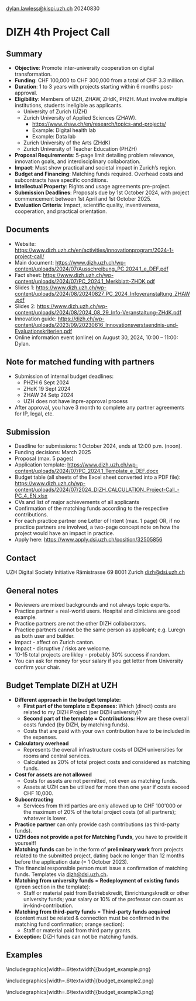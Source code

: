 
<dylan.lawless@kispi.uzh.ch> 20240830

# DIZH 4th Project Call

## Summary

- **Objective**: Promote inter-university cooperation on digital transformation.
- **Funding**: CHF 100,000 to CHF 300,000 from a total of CHF 3.3 million.
- **Duration**: 1 to 3 years with projects starting within 6 months post-approval.
- **Eligibility**: Members of UZH, ZHAW, ZHdK, PHZH. Must involve multiple institutions, students ineligible as applicants.
    * University of Zurich (UZH)
    * Zurich University of Applied Sciences (ZHAW).
        - <https://www.zhaw.ch/en/research/topics-and-projects/>
        - Example: Digital health lab
        - Example: Data lab
    * Zurich University of the Arts (ZHdK)
    * Zurich University of Teacher Education (PHZH)
- **Proposal Requirements**: 5-page limit detailing problem relevance, innovation goals, and interdisciplinary collaboration.
- **Impact**: Must show practical and societal impact in Zurich’s region.
- **Budget and Financing**: Matching funds required. Overhead costs and subcontracts have specific conditions.
- **Intellectual Property**: Rights and usage agreements pre-project.
- **Submission Deadlines**: Proposals due by 1st October 2024, with project commencement between 1st April and 1st October 2025.
- **Evaluation Criteria**: Impact, scientific quality, inventiveness, cooperation, and practical orientation.

## Documents

* Website: <https://www.dizh.uzh.ch/en/activities/innovationprogram/2024-1-project-call/>
* Main document: <https://www.dizh.uzh.ch/wp-content/uploads/2024/07/Ausschreibung_PC.2024.1_e_DEF.pdf>
* Fact sheet: <https://www.dizh.uzh.ch/wp-content/uploads/2024/07/PC_2024.1_Merkblatt-ZHDK.pdf>
* Slides 1: <https://www.dizh.uzh.ch/wp-content/uploads/2024/08/20240827_PC_2024_Infoveranstaltung_ZHAW.pdf>
* Slides 2: <https://www.dizh.uzh.ch/wp-content/uploads/2024/08/2024_08_29_Info-Veranstaltung-ZHdK.pdf>
* Innovation guide: <https://dizh.ch/wp-content/uploads/2023/09/20230616_Innovationsverstaendnis-und-Evaluationskriterien.pdf>
* Online information event (online) on August 30, 2024, 10:00 – 11:00: Dylan.

## Note for matched funding with partners

* Submission of internal budget deadlines:
    - PHZH 6 Sept 2024
    - ZHdK 19 Sept 2024
    - ZHAW 24 Setp 2024
    - UZH does not have inpre-approval process
* After approval, you have 3 month to complete any partner agreements for IP, legal, etc.

## Submission

* Deadline for submissions: 1 October 2024, ends at 12:00 p.m. (noon).
* Funding decisions: March 2025
* Proposal (max. 5 pages)
* Application template: <https://www.dizh.uzh.ch/wp-content/uploads/2024/07/PC_2024.1_Template_e_DEF.docx>
* Budget table (all sheets of the Excel sheet converted into a PDF file): <https://www.dizh.uzh.ch/wp-content/uploads/2024/07/2024_DIZH_CALCULATION_Project-Call_-PC_4_EN.xlsx>
* CVs and list of major achievements of all applicants
* Confirmation of the matching funds according to the respective contributions.
* For each practice partner one Letter of Intent (max. 1 page) OR, if no practice partners are involved, a two-page concept note on how the project would have an impact in practice.
* Apply here: <https://www.apply.dsi.uzh.ch/position/32505856>

## Contact

UZH Digital Society Initiative
Rämistrasse 69
8001 Zurich
dizh@dsi.uzh.ch


## General notes

* Reviewers are mixed backgrounds and not always topic experts.
* Practice partner = real-world users. Hospital and clinicians are good example.
* Practice partners are not the other DIZH collaborators.
* Practice partners cannot be the same person as applicant; e.g. Luregn as both user and builder.
* Impact - affect on Zurich canton.
* Impact - disruptive / risks are welcome.
* 10-15 total projects are likley - probably 30% success if random.
* You can ask for money for your salary if you get letter from University confirm your chair.

## Budget Template DIZH at UZH

- **Different approach in the budget template:**
    * **First part of the template = Expenses:** Which (direct) costs are related to my DIZH Project (per DIZH university)?
    * **Second part of the template = Contributions:** How are these overall costs funded (by DIZH, by matching funds).
    * Costs that are paid with your own contribution have to be included in the expenses.
- **Calculatory overhead** 
    * Represents the overall infrastructure costs of DIZH universities for rooms and central services.
    * Calculated as 20% of total project costs and considered as matching funds.
- **Cost for assets are not allowed**
    * Costs for assets are not permitted, not even as matching funds.
    * Assets at UZH can be utilized for more than one year if costs exceed CHF 10,000.
- **Subcontracting** 
    * Services from third parties are only allowed up to CHF 100'000 or the maximum of 20% of the total project costs (of all partners); whatever is lower.
- **Practice partner** can only provide cash contributions (as third-party funds).
- **UZH does not provide a pot for Matching Funds**, you have to provide it yourself!
- **Matching funds** can be in the form of **preliminary work** from projects related to the submitted project, dating back no longer than 12 months before the application date (= 1 October 2023).
- The financial responsible person must issue a confirmation of matching funds. Templates via [dizh@dsi.uzh.ch](mailto:dizh@dsi.uzh.ch).
- **Matching from university funds** = **Redeployment of existing funds** (green section in the template):
    * Staff or material paid from Betriebskredit, Einrichtungskredit or other university funds; your salary or 10% of the professor can count as in-kind-contribution.
- **Matching from third-party funds** = **Third-party funds acquired** (content must be related & connection must be confirmed in the matching fund confirmation; orange section):
    * Staff or material paid from third party grants.
- **Exception:** DIZH funds can not be matching funds.


## Examples

\includegraphics[width=.6\textwidth]{budget_example.png}

\includegraphics[width=.6\textwidth]{budget_example2.png}

\includegraphics[width=.6\textwidth]{budget_example3.png}

